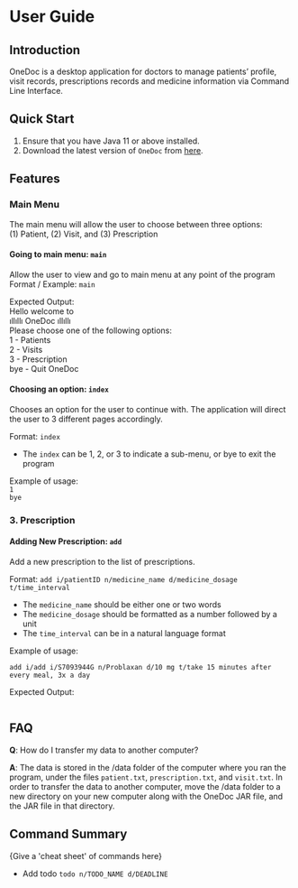 # User Guide

## Introduction

OneDoc is a desktop application for doctors to manage patients’ profile, visit records, prescriptions records and
medicine information via Command Line Interface.

## Quick Start

1. Ensure that you have Java 11 or above installed.
2. Download the latest version of `OneDoc` from [here](http://link.to/duke).

## Features 

### Main Menu
The main menu will allow the user to choose between three options:
<br> (1) Patient, (2) Visit, and (3) Prescription 
#### Going to main menu: `main`
Allow the user to view and go to main menu at any point of the program
<br>Format / Example: `main`

Expected Output:
<br>Hello welcome to
<br>ıllıllı OneDoc ıllıllı
<br>Please choose one of the following options:
<br>1 - Patients
<br>2 - Visits
<br>3 - Prescription
<br>bye - Quit OneDoc

#### Choosing an option: `index`
Chooses an option for the user to continue with. The application will direct the user to 3 different pages accordingly.

Format: `index`

* The `index` can be 1, 2, or 3 to indicate a sub-menu, or bye to exit the program


Example of usage:
<br>`1`
<br>`bye`


### 3. Prescription

#### Adding New Prescription: `add`
Add a new prescription to the list of prescriptions.

Format: `add i/patientID n/medicine_name d/medicine_dosage t/time_interval`

* The `medicine_name` should be either one or two words
* The `medicine_dosage` should be formatted as a number followed by a unit
* The `time_interval` can be in a natural language format

Example of usage:

`add i/add i/S7093944G n/Problaxan d/10 mg t/take 15 minutes after every meal, 3x a day`

Expected Output:

```

```

## FAQ

**Q**: How do I transfer my data to another computer? 

**A**: The data is stored in the /data folder of the computer where you ran the program, under the files `patient.txt`, 
`prescription.txt`, and `visit.txt`. In order to transfer the data to another computer, move the /data folder to a
new directory on your new computer along with the OneDoc JAR file, and the JAR file in that directory.

## Command Summary

{Give a 'cheat sheet' of commands here}

* Add todo `todo n/TODO_NAME d/DEADLINE`
